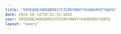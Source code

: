 ```yaml
---
title: "SM3EQ9BJHDEQN982YFZCRKY0WVYY64H8VR5FYQAFQ"
date: 2024-10-14T20:51:55.569Z
user: SM3EQ9BJHDEQN982YFZCRKY0WVYY64H8VR5FYQAFQ
layout: "users"
---
```

    